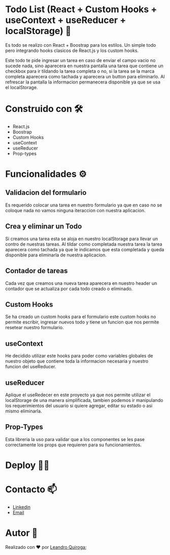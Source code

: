 # Todo List (React + Custom Hooks + useContext + useReducer + localStorage) 📝

Es todo se realizo con React + Boostrap para los estilos. Un simple todo pero integrando hooks clasicos de React.js y los custom hooks. 

Este todo te pide ingresar un tarea en caso de enviar el campo vacio no sucede nada, sino aparecera en nuestra pantalla una tarea que contiene un checkbox para ir tildando la tarea completa o no, si la tarea se la marca completa aparecera como tachada y aparecera un button para eliminarlo. Al refrescar la pantalla la informacion permanecera disponible ya que se usa el localStorage. 

# Construido con 🛠️
* React.js
* Boostrap
* Custom Hooks
* useContext
* useReducer 
* Prop-types

# Funcionalidades ⚙️
## Validacion del formulario
Es requerido colocar una tarea en nuestro formulario ya que en caso no se coloque nada no vamos ninguna iteraccion con nuestra aplicacion. 

## Crea y eliminar un Todo
Si creamos una tarea esta se aloja en nuestro localStorage para llevar un contro de nuestras tareas. Al tildar como completada nuestra tarea la tarea aparecera como tachada ya que le indicamos que esta completada y queda disponible para eliminarla de nuestra aplicacion. 

## Contador de tareas 
Cada vez que creamos una nueva tarea aparecera en nuestro header un contador que se actualiza por cada todo creado o eliminado. 

## Custom Hooks
Se ha creado un custom hooks para el formulario este custom hooks no permite escribir, ingresar nuevos todo y tiene un funcion que nos permite resetear nuestro formulario. 

## useContext 
He decidido utilizar este hooks para poder como variables globales de nuestro objeto que contiene toda la informacion necesaria y nuestro funcion del useReducer.

## useReducer 
Aplique el useRedecer en este proyecto ya que nos permite utilizar el localStorage de una manera simplificada, tambien podemos ir manipulando los requerimientos del usuario si quiere agregar, editar su estado o asi mismo eliminarla. 

## Prop-Types
Esta libreria la uso para validar que a los componentes se les pase correctamente los props que requieren para su funcionamientos.  
# Deploy 👨‍💻

# Contacto 📫
- [Linkedin](https://www.linkedin.com/in/leanquiroga95/)
- [Email](mailto:leandroquiroga9514@gmail.com)

# Autor 👤
Realizado con ❤️ por [Leandro Quiroga](https://github.com/leandroquiroga);

